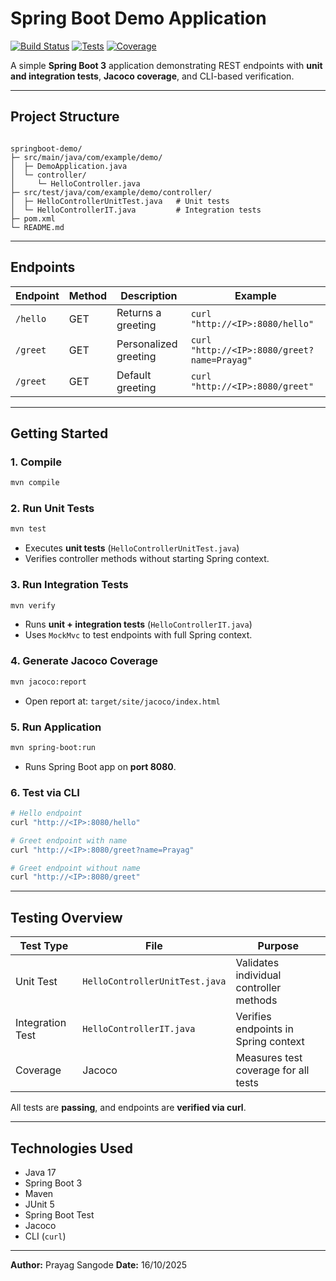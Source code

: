 # Spring Boot Demo Application
[![Build Status](https://img.shields.io/badge/build-passing-brightgreen)](https://github.com/yourusername/springboot-demo)
[![Tests](https://img.shields.io/badge/tests-passing-brightgreen)](https://github.com/yourusername/springboot-demo)
[![Coverage](https://img.shields.io/badge/coverage-100%25-brightgreen)](https://github.com/yourusername/springboot-demo)

A simple **Spring Boot 3** application demonstrating REST endpoints with **unit and integration tests**, **Jacoco coverage**, and CLI-based verification.

---

## **Project Structure**

```

springboot-demo/
├─ src/main/java/com/example/demo/
│  ├─ DemoApplication.java
│  └─ controller/
│     └─ HelloController.java
├─ src/test/java/com/example/demo/controller/
│  ├─ HelloControllerUnitTest.java   # Unit tests
│  └─ HelloControllerIT.java         # Integration tests
├─ pom.xml
└─ README.md

````

---

## **Endpoints**

| Endpoint | Method | Description | Example |
|----------|--------|-------------|---------|
| `/hello` | GET    | Returns a greeting | `curl "http://<IP>:8080/hello"` |
| `/greet` | GET    | Personalized greeting | `curl "http://<IP>:8080/greet?name=Prayag"` |
| `/greet` | GET    | Default greeting | `curl "http://<IP>:8080/greet"` |

---

## **Getting Started**

### **1. Compile**
```bash
mvn compile
````

### **2. Run Unit Tests**

```bash
mvn test
```

* Executes **unit tests** (`HelloControllerUnitTest.java`)
* Verifies controller methods without starting Spring context.

### **3. Run Integration Tests**

```bash
mvn verify
```

* Runs **unit + integration tests** (`HelloControllerIT.java`)
* Uses `MockMvc` to test endpoints with full Spring context.

### **4. Generate Jacoco Coverage**

```bash
mvn jacoco:report
```

* Open report at: `target/site/jacoco/index.html`

### **5. Run Application**

```bash
mvn spring-boot:run
```

* Runs Spring Boot app on **port 8080**.

### **6. Test via CLI**

```bash
# Hello endpoint
curl "http://<IP>:8080/hello"

# Greet endpoint with name
curl "http://<IP>:8080/greet?name=Prayag"

# Greet endpoint without name
curl "http://<IP>:8080/greet"
```

---

## **Testing Overview**

| Test Type        | File                           | Purpose                                 |
| ---------------- | ------------------------------ | --------------------------------------- |
| Unit Test        | `HelloControllerUnitTest.java` | Validates individual controller methods |
| Integration Test | `HelloControllerIT.java`       | Verifies endpoints in Spring context    |
| Coverage         | Jacoco                         | Measures test coverage for all tests    |

All tests are **passing**, and endpoints are **verified via curl**.

---

## **Technologies Used**

* Java 17
* Spring Boot 3
* Maven
* JUnit 5
* Spring Boot Test
* Jacoco
* CLI (`curl`)


---

**Author:** Prayag Sangode
**Date:** 16/10/2025


